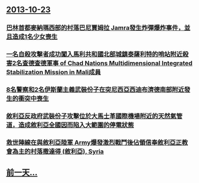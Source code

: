 ## [2013-10-23](/zh/news/2013/10/23/index.md)

### [ 巴林首都麥納瑪西部的村落巴尼賈姆拉 Jamra發生炸彈爆炸事件，並且造成1名少女喪生](/zh/news/2013/10/23/巴林首都麥納瑪西部的村落巴尼賈姆拉-Jamra發生炸彈爆炸事件-並且造成1名少女喪生.md)
### [ 一名自殺攻擊者成功闖入馬利共和國北部城鎮泰薩利特的哨站附近殺害2名查德查德軍事 of Chad Nations Multidimensional Integrated Stabilization Mission in Mali成員](/zh/news/2013/10/23/一名自殺攻擊者成功闖入馬利共和國北部城鎮泰薩利特的哨站附近殺害2名查德查德軍事-of-Chad-Nations-Mul.md)
### [ 8名警察和2名伊斯蘭主義武裝份子在突尼西亞西迪布濟德南部附近發生的衝突中喪生](/zh/news/2013/10/23/8名警察和2名伊斯蘭主義武裝份子在突尼西亞西迪布濟德南部附近發生的衝突中喪生.md)
### [ 敘利亞反政府武裝份子攻擊位於大馬士革國際機場附近的天然氣管道，造成敘利亞全國因而陷入大範圍的停電狀態 ](/zh/news/2013/10/23/敘利亞反政府武裝份子攻擊位於大馬士革國際機場附近的天然氣管道-造成敘利亞全國因而陷入大範圍的停電狀態.md)
### [ 救世陣線在與敘利亞陸軍 Army爆發激烈戰鬥後佔領信奉敘利亞正教會為主的村落撒達得 (敘利亞), Syria](/zh/news/2013/10/23/救世陣線在與敘利亞陸軍-Army爆發激烈戰鬥後佔領信奉敘利亞正教會為主的村落撒達得-敘利亞-Syria.md)
## [前一天...](/zh/news/2013/10/22/index.md)

